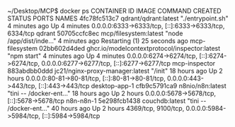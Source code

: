 ~/Desktop/MCP$ docker ps
CONTAINER ID   IMAGE                                           COMMAND                  CREATED         STATUS                          PORTS                                                                                      NAMES
4fc78fc513c7   qdrant/qdrant:latest                            "./entrypoint.sh"        4 minutes ago   Up 4 minutes                    0.0.0.0:6333->6333/tcp, [::]:6333->6333/tcp, 6334/tcp                                      qdrant
50705ccfc8ec   mcp/filesystem:latest                           "node /app/dist/inde…"   4 minutes ago   Restarting (1) 25 seconds ago                                                                                              mcp-filesystem
02bb602d4ded   ghcr.io/modelcontextprotocol/inspector:latest   "npm start"              4 minutes ago   Up 4 minutes                    0.0.0.0:6274->6274/tcp, [::]:6274->6274/tcp, 0.0.0.0:6277->6277/tcp, [::]:6277->6277/tcp   mcp-inspector
883abdbb0ddd   jc21/nginx-proxy-manager:latest                 "/init"                  18 hours ago    Up 2 hours                      0.0.0.0:80-81->80-81/tcp, [::]:80-81->80-81/tcp, 0.0.0.0:443->443/tcp, [::]:443->443/tcp   desktop-app-1
cfb9c5791ca9   n8nio/n8n:latest                                "tini -- /docker-ent…"   18 hours ago    Up 2 hours                      0.0.0.0:5678->5678/tcp, [::]:5678->5678/tcp                                                n8n-n8n-1
5e298fcb1438   couchdb:latest                                  "tini -- /docker-ent…"   40 hours ago    Up 2 hours                      4369/tcp, 9100/tcp, 0.0.0.0:5984->5984/tcp, [::]:5984->5984/tcp  